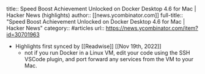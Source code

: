 title:: Speed Boost Achievement Unlocked on Docker Desktop 4.6 for Mac | Hacker News (highlights)
author:: [[news.ycombinator.com]]
full-title:: "Speed Boost Achievement Unlocked on Docker Desktop 4.6 for Mac | Hacker News"
category:: #articles
url:: https://news.ycombinator.com/item?id=30701963

- Highlights first synced by [[Readwise]] [[Nov 19th, 2022]]
	- not if you run Docker in a Linux VM, edit your code using the SSH VSCode plugin, and port forward any services from the VM to your Mac.